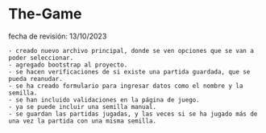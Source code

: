 # The-Game
fecha de revisión: 13/10/2023

    - creado nuevo archivo principal, donde se ven opciones que se van a poder seleccionar.
    - agregado bootstrap al proyecto.
    - se hacen verificaciones de si existe una partida guardada, que se pueda reanudar.
    - se ha creado formulario para ingresar datos como el nombre y la semilla.
    - se han incluido validaciones en la página de juego.
    - ya se puede incluir una semilla manual.
    - se guardan las partidas jugadas, y las veces si se ha jugado más de una vez la partida con una misma semilla.
 